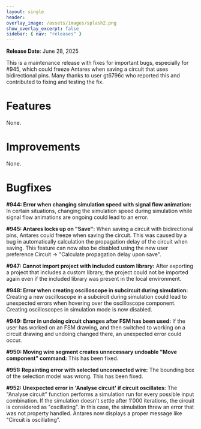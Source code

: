 ```yaml
---
layout: single
header:
overlay_image: /assets/images/splash2.png
show_overlay_excerpt: false
sidebar: { nav: "releases" }
---
```


**Release Date**: June 28, 2025

This is a maintenance release with fixes for important bugs, especially for #945, which could freeze Antares when saving a circuit that uses bidirectional pins. Many thanks to user gt6796c who reported this and contributed to fixing and testing the fix.

# Features

None.

# Improvements

None.

# Bugfixes

**#944: Error when changing simulation speed with signal flow animation:** In certain situations, changing the simulation speed during simulation while signal flow animations are ongoing could lead to an error.

**#945: Antares locks up on "Save":** When saving a circuit with bidirectional pins, Antares could freeze when saving the circuit. This was caused by a bug in automatically calculation the propagation delay of the circuit when saving. This feature can now also be disabled using the new user preference Circuit -> "Calculate propagation delay upon save".

**#947: Cannot import project with included custom library:** After exporting a project that includes a custom library, the project could not be imported again even if the included library was present in the local environment.

**#948: Error when creating oscilloscope in subcircuit during simulation:** Creating a new oscilloscope in a subcircit during simulation could lead to unexpected errors when hovering over the oscilloscope component. Creating oscilloscopes in simulation mode is now disabled.

**#949: Error in undoing circuit changes after FSM has been used:** If the user has worked on an FSM drawing, and then switched to working on a circuit drawing and undoing changed there, an unexpected error could occur.

**#950: Moving wire segment creates unnecessary undoable "Move component" command:** This has been fixed.

**#951: Repainting error with selected unconnected wire:** The bounding box of the selection model was wrong. This has been fixed.

**#952: Unexpected error in 'Analyse circuit' if circuit oscillates:** The "Analyse circuit" function performs a simulation run for every possible input combination. If the simulation doesn't settle after 1'000 iterations, the circuit is considered as "oscillating". In this case, the simulation threw an error that was not property handled. Antares now displays a proper message like "Circuit is oscillating".







